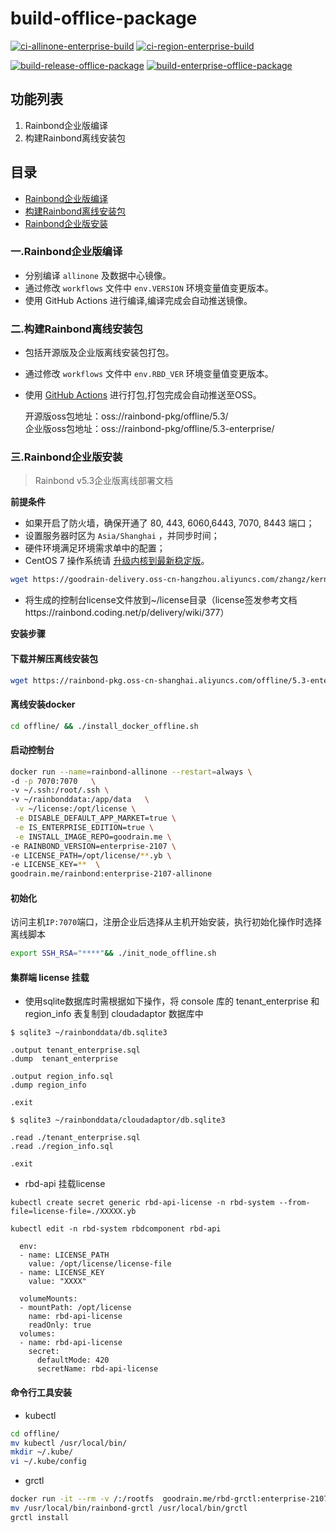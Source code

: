 # build-offlice-package

[![ci-allinone-enterprise-build](https://github.com/goodrain/build-offlice-package/actions/workflows/ci-allinone-enterprise.yml/badge.svg)](https://github.com/goodrain/build-offlice-package/actions/workflows/ci-allinone-enterprise.yml)
[![ci-region-enterprise-build](https://github.com/goodrain/build-offlice-package/actions/workflows/ci-region-enterprise.yml/badge.svg)](https://github.com/goodrain/build-offlice-package/actions/workflows/ci-region-enterprise.yml)

[![build-release-offlice-package](https://github.com/goodrain/build-offlice-package/actions/workflows/release-offline-package.yml/badge.svg)](https://github.com/goodrain/build-offlice-package/actions/workflows/release-offline-package.yml)
[![build-enterprise-offlice-package](https://github.com/goodrain/build-offlice-package/actions/workflows/enterprise-offline-package.yml/badge.svg)](https://github.com/goodrain/build-offlice-package/actions/workflows/enterprise-offline-package.yml)

## 功能列表

1. Rainbond企业版编译
2. 构建Rainbond离线安装包

## 目录

* [Rainbond企业版编译](#一.Rainbond企业版编译)
* [构建Rainbond离线安装包](#二.构建Rainbond离线安装包)
* [Rainbond企业版安装](#三.Rainbond企业版安装)

### 一.Rainbond企业版编译


- 分别编译 `allinone` 及数据中心镜像。
- 通过修改 `workflows` 文件中 `env.VERSION` 环境变量值变更版本。
- 使用 GitHub Actions 进行编译,编译完成会自动推送镜像。
    

### 二.构建Rainbond离线安装包

- 包括开源版及企业版离线安装包打包。
- 通过修改 `workflows` 文件中 `env.RBD_VER` 环境变量值变更版本。
- 使用 [GitHub Actions](https://github.com/goodrain/build-offlice-package/actions/workflows/release-offline-package.yml) 进行打包,打包完成会自动推送至OSS。

    开源版oss包地址：oss://rainbond-pkg/offline/5.3/         
    企业版oss包地址：oss://rainbond-pkg/offline/5.3-enterprise/

### 三.Rainbond企业版安装

> Rainbond v5.3企业版离线部署文档

**前提条件**

- 如果开启了防⽕墙，确保开通了 80, 443, 6060,6443, 7070, 8443 端⼝；
- 设置服务器时区为 `Asia/Shanghai` ，并同步时间；
- 硬件环境满⾜环境需求单中的配置；
- CentOS 7 操作系统请 [升级内核到最新稳定版](https://t.goodrain.com/t/topic/1305)。
```bash
wget https://goodrain-delivery.oss-cn-hangzhou.aliyuncs.com/zhangz/kernel_upgrade.tgz && tar xvf kernel_upgrade.tgz  && cd kernel_upgrade && sh kernel_upgrade.sh
```
- 将生成的控制台license文件放到~/license目录（license签发参考文档https://rainbond.coding.net/p/delivery/wiki/377）

**安装步骤**

#### 下载并解压离线安装包

```bash
wget https://rainbond-pkg.oss-cn-shanghai.aliyuncs.com/offline/5.3-enterprise/rainbond-offline-enterprise-2107.tgz && tar xvf rainbond-offline-enterprise-2107.tgz
```

#### 离线安装docker

```bash
cd offline/ && ./install_docker_offline.sh
```

#### 启动控制台

```bash
docker run --name=rainbond-allinone --restart=always \
-d -p 7070:7070   \
-v ~/.ssh:/root/.ssh \
-v ~/rainbonddata:/app/data   \
 -v ~/license:/opt/license \
 -e DISABLE_DEFAULT_APP_MARKET=true \
 -e IS_ENTERPRISE_EDITION=true \
 -e INSTALL_IMAGE_REPO=goodrain.me \
-e RAINBOND_VERSION=enterprise-2107 \
-e LICENSE_PATH=/opt/license/**.yb \
-e LICENSE_KEY=**  \
goodrain.me/rainbond:enterprise-2107-allinone
```


#### 初始化

访问主机`IP:7070`端口，注册企业后选择从主机开始安装，执行初始化操作时选择离线脚本

```bash
export SSH_RSA="****"&& ./init_node_offline.sh
```

#### 集群端 license 挂载

- 使用sqlite数据库时需根据如下操作，将 console 库的 tenant_enterprise 和 region_info 表复制到 cloudadaptor 数据库中

```
$ sqlite3 ~/rainbonddata/db.sqlite3

.output tenant_enterprise.sql
.dump  tenant_enterprise

.output region_info.sql
.dump region_info

.exit

$ sqlite3 ~/rainbonddata/cloudadaptor/db.sqlite3

.read ./tenant_enterprise.sql
.read ./region_info.sql

.exit
```

- rbd-api 挂载license

```
kubectl create secret generic rbd-api-license -n rbd-system --from-file=license-file=./XXXXX.yb

kubectl edit -n rbd-system rbdcomponent rbd-api

  env:
  - name: LICENSE_PATH
    value: /opt/license/license-file
  - name: LICENSE_KEY
    value: "XXXX"

  volumeMounts:
  - mountPath: /opt/license
    name: rbd-api-license
    readOnly: true
  volumes:
  - name: rbd-api-license
    secret:
      defaultMode: 420
      secretName: rbd-api-license
```

#### 命令行工具安装

- kubectl

```bash
cd offline/ 
mv kubectl /usr/local/bin/
mkdir ~/.kube/
vi ~/.kube/config
```


- grctl

```bash
docker run -it --rm -v /:/rootfs  goodrain.me/rbd-grctl:enterprise-2107 copy
mv /usr/local/bin/rainbond-grctl /usr/local/bin/grctl 
grctl install 
```


